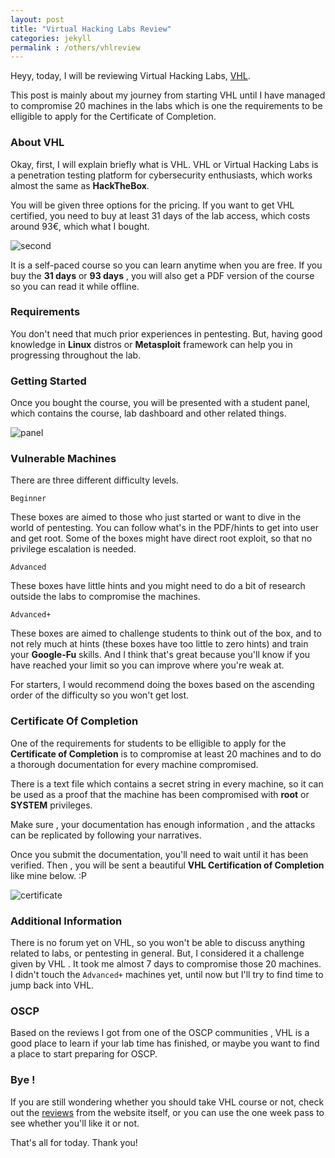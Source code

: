 ```yaml
---
layout: post
title: "Virtual Hacking Labs Review"
categories: jekyll
permalink : /others/vhlreview
---
```


Heyy, today, I will be reviewing Virtual Hacking Labs, [VHL](https://www.virtualhackinglabs.com/).


This post is mainly about my journey from starting VHL until I have managed to compromise 20 machines in the labs which is one the requirements to be elligible to apply for the Certificate of Completion.

### About VHL

Okay, first, I will explain briefly what is VHL. VHL or Virtual Hacking Labs is a penetration testing platform for cybersecurity enthusiasts, which works almost the same as **HackTheBox**.

You will be given three options for the pricing. If you want to get VHL certified, you need to buy at least 31 days of the lab access, which costs around 93€, which what I bought.

![second](/musubi/assets/VHL/second-pricing.png)

It is a self-paced course so you can learn anytime when you are free. If you buy the **31 days** or **93 days** , you will also get a PDF version of the course so you can read it while offline.

### Requirements

You don't need that much prior experiences in pentesting. But, having good knowledge in **Linux** distros or **Metasploit** framework can help you in progressing throughout the lab.

### Getting Started

Once you bought the course, you will be presented with a student panel, which contains the course, lab dashboard and other related things.

![panel](/musubi/assets/VHL/student_panel.png)

### Vulnerable Machines

There are three different difficulty levels.

`Beginner`

These boxes are aimed to those who just started or want to dive in the world of pentesting. You can follow what's in the PDF/hints to get into user and get root. Some of the boxes might have direct root exploit, so that no privilege escalation is needed.

`Advanced`

These boxes have little hints and you might need to do a bit of research outside the labs to compromise the machines.

`Advanced+`

These boxes are aimed to challenge students to think out of the box, and to not rely much at hints (these boxes have too little to zero hints) and train your **Google-Fu** skills. And I think that's great because you'll know if you have reached your limit so you can improve where you're weak at.

For starters, I would recommend doing the boxes based on the ascending order of the difficulty so you won't get lost.

### Certificate Of Completion

One of the requirements for students to be elligible to apply for the **Certificate of Completion** is to compromise at least 20 machines and to do a thorough documentation for every machine compromised.

There is a text file which contains a secret string in every machine, so it can be used as a proof that the machine has been compromised with **root** or **SYSTEM** privileges.

Make sure , your documentation has enough information , and the attacks can be replicated by following your narratives.

Once you submit the documentation, you'll need to wait until it has been verified. Then , you will be sent a beautiful **VHL Certification of Completion** like mine below. :P

![certificate](/musubi/assets/VHL/COC.jpg)

### Additional Information

There is no forum yet on VHL, so you won't be able to discuss anything related to labs, or pentesting in general. But, I considered it a challenge given by VHL . It took me almost 7 days to compromise those 20 machines. I didn't touch the `Advanced+` machines yet, until now but I'll try to find time to jump back into VHL.


### OSCP

Based on the reviews I got from one of the OSCP communities , VHL is a good place to learn if your lab time has finished, or maybe you want to find a place to start preparing for OSCP.

### Bye !
If you are still wondering whether you should take VHL course or not, check out the [reviews](https://www.virtualhackinglabs.com/reviews/) from the website itself, or you can use the one week pass to see whether you'll like it or not.

That's all for today. Thank you!
